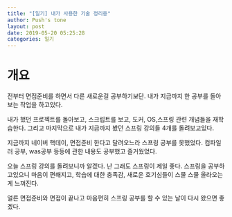 ```yaml
---
title: "[일기] 내가 사용한 기술 정리중"
author: Push's tone
layout: post
date: 2019-05-20 05:25:28
categories: 일기
---
```




# 개요

전부터 면접준비를 하면서 다른 새로운걸 공부하기보단. 내가 지금까지 한 공부를 돌아보는 작업을 하고있다.

내가 했던 프로젝트를 돌아보고, 스크립트를 보고, 도커, OS,스프링 관련 개념들을 재학습한다. 그리고 마지막으로 내가 지금까지 봤던 스프링 강의들 4개를 돌려보고있다.



지금까지 네이버 핵데이, 면접준비 한다고 달려오느라 스프링 공부를 못했었다. 컴파일러 공부, was공부 등등에 관한 내용도 공부했고 즐거웠었다.



오늘 스프링 강의를 돌려보니까 알겠다. 난 그래도 스프링이 제일 좋다. 스프링을 공부하고있으니 마음이 편해지고, 학습에 대한 충족감, 새로운 호기심들이 스물 스물 올라오는게 느껴진다.

얼른 면접준비와 면접이 끝나고 마음편히 스프링 공부를 할 수 있는 날이 다시 왔으면 좋겠다.